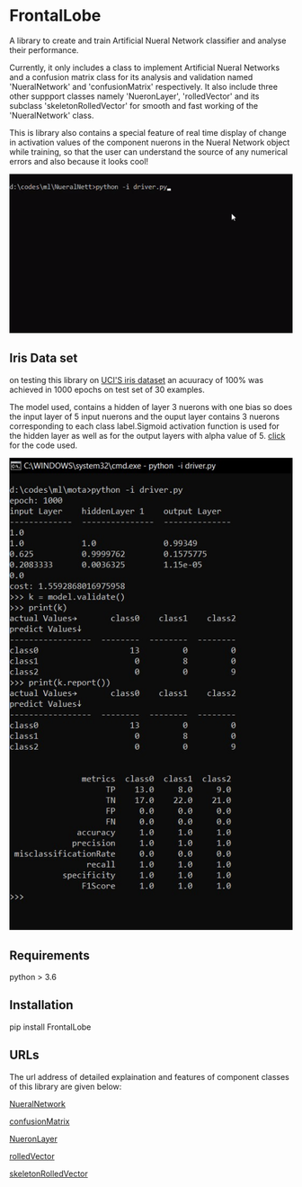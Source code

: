 # FrontalLobe

A library to create and train Artificial Nueral Network classifier and analyse their performance.

Currently, it only includes a class to implement Artificial Nueral Networks and a confusion matrix class for its analysis 
and validation named 'NueralNetwork' and 'confusionMatrix' respectively. It also include three other suppport classes namely
'NueronLayer', 'rolledVector' and its subclass 'skeletonRolledVector' for smooth and fast working of the 'NueralNetwork' class.

This is library also contains a special feature of real
time display of change in activation values of the component nuerons in the Nueral Network object while training, so that the user can understand the source of any numerical errors and also because it looks cool!

![](https://github.com/Achyut-sudo/FrontalLobe/blob/main/nn.gif)

## Iris Data set 

on testing this library on [UCI'S iris dataset](https://archive.ics.uci.edu/ml/datasets/iris) an acuuracy of 100% was  achieved in 1000 epochs on test set of 30 examples.


The model used, contains a hidden of layer 3 nuerons with one bias so does the input layer of 5 input  nuerons and the ouput layer contains 3 nuerons  corresponding to each class label.Sigmoid activation function is used for the hidden layer as well as for the output layers with alpha value of 5. [click](https://github.com/Achyut-sudo/FrontalLobe/blob/main/driver.py) for the code used.


![](https://github.com/Achyut-sudo/FrontalLobe/blob/main/IrisTest.jpg)





## Requirements 

python > 3.6

## Installation

pip install FrontalLobe

## URLs

The url address of detailed explaination and features of component classes of this library are given below:

[NueralNetwork](https://github.com/Achyut-sudo/FrontalLobe/blob/main/NueralNetwork.md)

[confusionMatrix](https://github.com/Achyut-sudo/FrontalLobe/blob/main/confusionMatrix.md)

[NueronLayer](https://github.com/Achyut-sudo/FrontalLobe/blob/main/NueronLayer.md)

[rolledVector](https://github.com/Achyut-sudo/FrontalLobe/blob/main/rolledVector.md)

[skeletonRolledVector](https://github.com/Achyut-sudo/FrontalLobe/blob/main/skeletonRolledVector.md)






